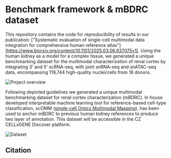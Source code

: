 # Benchmark framework & mBDRC dataset
This repository contains the code for reproducibility of results in our publication: ["Systematic evaluation of single-cell multimodal data integration for comprehensive human reference atlas"][https://www.biorxiv.org/content/10.1101/2025.03.06.637075v1]. Using the human kidney as a model for a complex tissue, we generated a unique benchmarking dataset for the multimodal characterization of renal cortex by integrating 3' and 5' scRNA-seq, with joint snRNA-seq and snATAC-seq data, encompassing 119,744 high-quality nuclei/cells from 18 donors.

![Project overview](/Project_scheme.png)

Following depicted guidelines we generated a unique multimodal benchmarking dataset for renal cortex characterization (mBDRC). In house developed interpretable machine learning tool for reference-based cell-type classification, scOMM ([single-cell Omics Multimodal Mapping](https://github.com/mereulab/scOMM)), has been used to anchor mBDRC to previous human kidney references to produce two layer of annotation. This dataset will be accessible in the CZ CELLxGENE Discover platform.

![Dataset](/mBDRC.png)

## Citation

